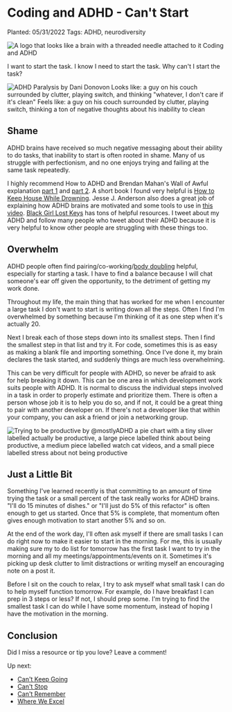 # Coding and ADHD - Can't Start

Planted: 05/31/2022
Tags: ADHD, neurodiversity

![A logo that looks like a brain with a threaded needle attached to it Coding and ADHD](https://images.abbeyperini.com/ADHD-series/coding&adhd.png)

I want to start the task. I know I need to start the task. Why can't I start the task?

![ADHD Paralysis by Dani Donovon Looks like: a guy on his couch surrounded by clutter, playing switch, and thinking "whatever, I don't care if it's clean" Feels like: a guy on his couch surrounded by clutter, playing switch, thinking a ton of negative thoughts about his inability to clean](https://images.abbeyperini.com/ADHD-series/paralysis.jpeg)

## Shame

ADHD brains have received so much negative messaging about their ability to do tasks, that inability to start is often rooted in shame. Many of us struggle with perfectionism, and no one enjoys trying and failing at the same task repeatedly.

I highly recommend How to ADHD and Brendan Mahan's Wall of Awful explanation [part 1](https://www.youtube.com/watch?v=Uo08uS904Rg) and [part 2](https://www.youtube.com/watch?v=hlObsAeFNVk). A short book I found very helpful is [How to Keep House While Drowning](https://www.simonandschuster.com/books/How-to-Keep-House-While-Drowning/KC-Davis/9781668002841). Jesse J. Anderson also does a great job of explaining how ADHD brains are motivated and some tools to use in [this video](https://www.youtube.com/watch?v=JsT3KPYJFl4&t=52s). [Black Girl Lost Keys](https://blackgirllostkeys.com/) has tons of helpful resources. I tweet about my ADHD and follow many people who tweet about their ADHD because it is very helpful to know other people are struggling with these things too.

## Overwhelm

ADHD people often find pairing/co-working/[body doubling](https://www.medicalnewstoday.com/articles/body-doubling-adhd) helpful, especially for starting a task. I have to find a balance because I will chat someone's ear off given the opportunity, to the detriment of getting my work done.

Throughout my life, the main thing that has worked for me when I encounter a large task I don't want to start is writing down all the steps. Often I find I'm overwhelmed by something because I'm thinking of it as one step when it's actually 20.

Next I break each of those steps down into its smallest steps. Then I find the smallest step in that list and try it. For code, sometimes this is as easy as making a blank file and importing something. Once I've done it, my brain declares the task started, and suddenly things are much less overwhelming.

This can be very difficult for people with ADHD, so never be afraid to ask for help breaking it down. This can be one area in which development work suits people with ADHD. It is normal to discuss the individual steps involved in a task in order to properly estimate and prioritize them. There is often a person whose job it is to help you do so, and if not, it could be a great thing to pair with another developer on. If there's not a developer like that within your company, you can ask a friend or join a networking group.

![Trying to be productive by @mostlyADHD a pie chart with a tiny sliver labelled actually be productive, a large piece labelled think about being productive, a medium piece labelled watch cat videos, and a small piece labelled stress about not being productive](https://images.abbeyperini.com/ADHD-series/pie.jpeg)

## Just a Little Bit

Something I've learned recently is that committing to an amount of time trying the task or a small percent of the task really works for ADHD brains. "I'll do 15 minutes of dishes." or "I'll just do 5% of this refactor" is often enough to get us started. Once that 5% is complete, that momentum often gives enough motivation to start another 5% and so on.

At the end of the work day, I'll often ask myself if there are small tasks I can do right now to make it easier to start in the morning. For me, this is usually making sure my to do list for tomorrow has the first task I want to try in the morning and all my meetings/appointments/events on it. Sometimes it's picking up desk clutter to limit distractions or writing myself an encouraging note on a post it.

Before I sit on the couch to relax, I try to ask myself what small task I can do to help myself function tomorrow. For example, do I have breakfast I can prep in 3 steps or less? If not, I should prep some. I'm trying to find the smallest task I can do while I have some momentum, instead of hoping I have the motivation in the morning.

## Conclusion

Did I miss a resource or tip you love? Leave a comment!

Up next:

- [Can't Keep Going](https://dev.to/abbeyperini/coding-and-adhd-cant-keep-going-5aj2)
- [Can't Stop](https://dev.to/abbeyperini/coding-and-adhd-cant-stop-10mf)
- [Can't Remember](https://dev.to/abbeyperini/coding-and-adhd-cant-remember-30b4)
- [Where We Excel](https://dev.to/abbeyperini/coding-and-adhd-where-we-excel-454j)
